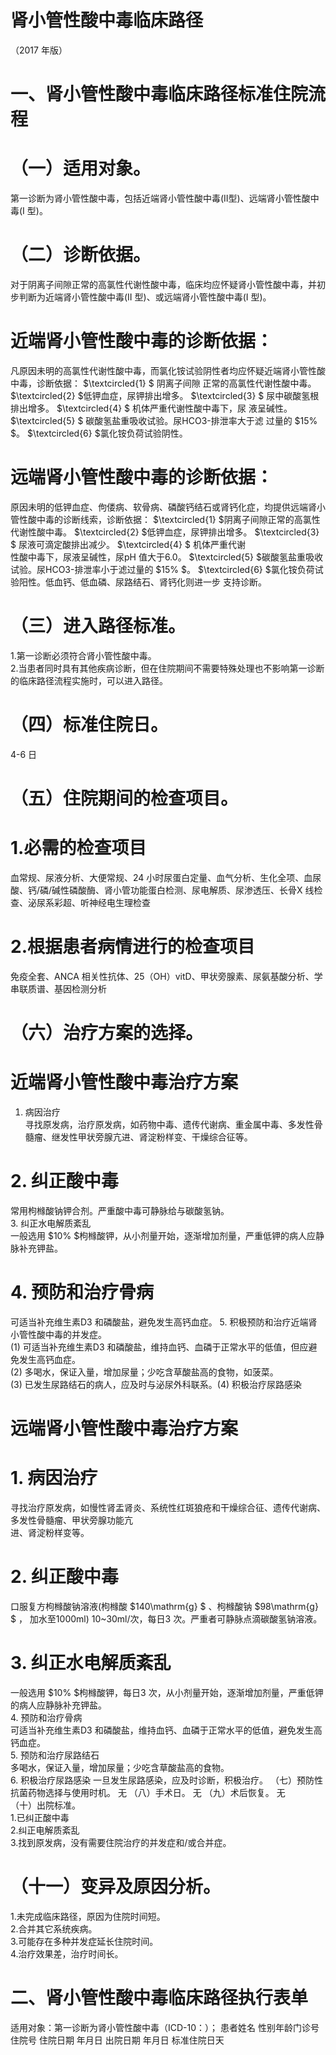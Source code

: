 # 肾小管性酸中毒临床路径  
（2017 年版）  
# 一、肾小管性酸中毒临床路径标准住院流程  
# （一）适用对象。  
第一诊断为肾小管性酸中毒，包括近端肾小管性酸中毒(II型)、远端肾小管性酸中毒(I 型)。  
# （二）诊断依据。  
对于阴离子间隙正常的高氯性代谢性酸中毒，临床均应怀疑肾小管性酸中毒，并初步判断为近端肾小管性酸中毒(II 型)、或远端肾小管性酸中毒(I 型)。  
# 近端肾小管性酸中毒的诊断依据：  
凡原因未明的高氯性代谢性酸中毒，而氯化铵试验阴性者均应怀疑近端肾小管性酸中毒，诊断依据： $\textcircled{1} $ 阴离子间隙 正常的高氯性代谢性酸中毒。 $\textcircled{2} $低钾血症，尿钾排出增多。 $\textcircled{3} $ 尿中碳酸氢根排出增多。 $\textcircled{4} $ 机体严重代谢性酸中毒下，尿 液呈碱性。 $\textcircled{5} $ 碳酸氢盐重吸收试验。尿HCO3-排泄率大于滤 过量的 $15\% $。 $\textcircled{6} $氯化铵负荷试验阴性。  
# 远端肾小管性酸中毒的诊断依据：  
原因未明的低钾血症、佝偻病、软骨病、磷酸钙结石或肾钙化症，均提供远端肾小管性酸中毒的诊断线索，诊断依据： $\textcircled{1} $阴离子间隙正常的高氯性代谢性酸中毒。 $\textcircled{2} $低钾血症，尿钾排出增多。 $\textcircled{3} $ 尿液可滴定酸排出减少。 $\textcircled{4} $ 机体严重代谢  
性酸中毒下，尿液呈碱性，尿pH 值大于6.0。 $\textcircled{5} $碳酸氢盐重吸收试验。尿HCO3-排泄率小于滤过量的 $15\% $。 $\textcircled{6} $氯化铵负荷试验阳性。低血钙、低血磷、尿路结石、肾钙化则进一步 支持诊断。  
# （三）进入路径标准。  
1.第一诊断必须符合肾小管性酸中毒。  
2.当患者同时具有其他疾病诊断，但在住院期间不需要特殊处理也不影响第一诊断的临床路径流程实施时，可以进入路径。  
# （四）标准住院日。  
4-6 日  
# （五）住院期间的检查项目。  
# 1.必需的检查项目  
血常规、尿液分析、大便常规、24 小时尿蛋白定量、血气分析、生化全项、血尿酸、钙/磷/碱性磷酸酶、肾小管功能蛋白检测、尿电解质、尿渗透压、长骨X 线检查、泌尿系彩超、听神经电生理检查  
# 2.根据患者病情进行的检查项目  
免疫全套、ANCA 相关性抗体、25（OH）vitD、甲状旁腺素、尿氨基酸分析、学串联质谱、基因检测分析  
# （六）治疗方案的选择。  
# 近端肾小管性酸中毒治疗方案  
1. 病因治疗  
寻找原发病，治疗原发病，如药物中毒、遗传代谢病、重金属中毒、多发性骨髓瘤、继发性甲状旁腺亢进、肾淀粉样变、干燥综合征等。  
# 2. 纠正酸中毒  
常用枸橼酸钠钾合剂。严重酸中毒可静脉给与碳酸氢钠。  
3. 纠正水电解质紊乱  
一般选用 $10\% $枸橼酸钾，从小剂量开始，逐渐增加剂量，严重低钾的病人应静脉补充钾盐。  
# 4. 预防和治疗骨病  
可适当补充维生素D3 和磷酸盐，避免发生高钙血症。 5. 积极预防和治疗近端肾小管性酸中毒的并发症。  
(1) 可适当补充维生素D3 和磷酸盐，维持血钙、血磷于正常水平的低值，但应避免发生高钙血症。  
(2) 多喝水，保证入量，增加尿量；少吃含草酸盐高的食物，如菠菜。  
(3) 已发生尿路结石的病人，应及时与泌尿外科联系。(4) 积极治疗尿路感染  
# 远端肾小管性酸中毒治疗方案  
# 1. 病因治疗  
寻找治疗原发病，如慢性肾盂肾炎、系统性红斑狼疮和干燥综合征、遗传代谢病、多发性骨髓瘤、甲状旁腺功能亢  
进、肾淀粉样变等。  
# 2. 纠正酸中毒  
口服复方枸橼酸钠溶液(枸橼酸 $140\mathrm{g} $ 、枸橼酸钠 $98\mathrm{g} $ ， 加水至1000ml) 10\~30ml/次，每日3 次。严重者可静脉点滴碳酸氢钠溶液。  
# 3. 纠正水电解质紊乱  
一般选用 $10\% $枸橼酸钾，每日3 次，从小剂量开始，逐渐增加剂量，严重低钾的病人应静脉补充钾盐。  
4. 预防和治疗骨病  
可适当补充维生素D3 和磷酸盐，维持血钙、血磷于正常水平的低值，避免发生高钙血症。  
5. 预防和治疗尿路结石  
多喝水，保证入量，增加尿量；少吃含草酸盐高的食物。  
6. 积极治疗尿路感染  一旦发生尿路感染，应及时诊断，积极治疗。 （七）预防性抗菌药物选择与使用时机。 无 （八）手术日。 无 （九）术后恢复。 无  
（十）出院标准。  
1.已纠正酸中毒  
2.纠正电解质紊乱  
3.找到原发病，没有需要住院治疗的并发症和/或合并症。  
# （十一）变异及原因分析。  
1.未完成临床路径，原因为住院时间短。  
2.合并其它系统疾病。  
3.可能存在多种并发症延长住院时间。  
4.治疗效果差，治疗时间长。  
# 二、肾小管性酸中毒临床路径执行表单  
适用对象：第一诊断为肾小管性酸中毒（ICD-10：）； 患者姓名  性别年龄门诊号住院号 住院日期  年月日   出院日期  年月日  标准住院日天  

